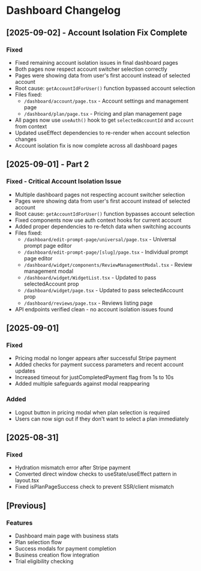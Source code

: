 # Dashboard Changelog

## [2025-09-02] - Account Isolation Fix Complete
### Fixed
- Fixed remaining account isolation issues in final dashboard pages
- Both pages now respect account switcher selection correctly
- Pages were showing data from user's first account instead of selected account
- Root cause: `getAccountIdForUser()` function bypassed account selection
- Files fixed:
  - `/dashboard/account/page.tsx` - Account settings and management page
  - `/dashboard/plan/page.tsx` - Pricing and plan management page
- All pages now use `useAuth()` hook to get `selectedAccountId` and `account` from context
- Updated useEffect dependencies to re-render when account selection changes
- Account isolation fix is now complete across all dashboard pages

## [2025-09-01] - Part 2
### Fixed - Critical Account Isolation Issue
- Multiple dashboard pages not respecting account switcher selection
- Pages were showing data from user's first account instead of selected account
- Root cause: `getAccountIdForUser()` function bypasses account selection
- Fixed components now use auth context hooks for current account
- Added proper dependencies to re-fetch data when switching accounts
- Files fixed:
  - `/dashboard/edit-prompt-page/universal/page.tsx` - Universal prompt page editor
  - `/dashboard/edit-prompt-page/[slug]/page.tsx` - Individual prompt page editor
  - `/dashboard/widget/components/ReviewManagementModal.tsx` - Review management modal
  - `/dashboard/widget/WidgetList.tsx` - Updated to pass selectedAccount prop
  - `/dashboard/widget/page.tsx` - Updated to pass selectedAccount prop
  - `/dashboard/reviews/page.tsx` - Reviews listing page
- API endpoints verified clean - no account isolation issues found

## [2025-09-01]
### Fixed
- Pricing modal no longer appears after successful Stripe payment
- Added checks for payment success parameters and recent account updates
- Increased timeout for justCompletedPayment flag from 1s to 10s
- Added multiple safeguards against modal reappearing

### Added
- Logout button in pricing modal when plan selection is required
- Users can now sign out if they don't want to select a plan immediately

## [2025-08-31]
### Fixed
- Hydration mismatch error after Stripe payment
- Converted direct window checks to useState/useEffect pattern in layout.tsx
- Fixed isPlanPageSuccess check to prevent SSR/client mismatch

## [Previous]
### Features
- Dashboard main page with business stats
- Plan selection flow
- Success modals for payment completion
- Business creation flow integration
- Trial eligibility checking